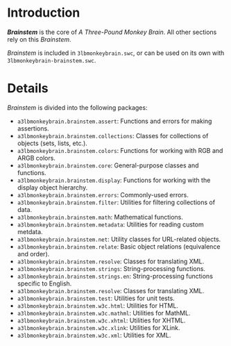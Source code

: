 # Introduction #

_**Brainstem**_ is the core of _A Three-Pound Monkey Brain_. All other sections rely on this _Brainstem_.

_Brainstem_ is included in `3lbmonkeybrain.swc`, or can be used on its own with `3lbmonkeybrain-brainstem.swc`.

# Details #

_Brainstem_ is divided into the following packages:
  * `a3lbmonkeybrain.brainstem.assert`: Functions and errors for making assertions.
  * `a3lbmonkeybrain.brainstem.collections`: Classes for collections of objects (sets, lists, etc.).
  * `a3lbmonkeybrain.brainstem.colors`: Functions for working with RGB and ARGB colors.
  * `a3lbmonkeybrain.brainstem.core`: General-purpose classes and functions.
  * `a3lbmonkeybrain.brainstem.display`: Functions for working with the display object hierarchy.
  * `a3lbmonkeybrain.brainstem.errors`: Commonly-used errors.
  * `a3lbmonkeybrain.brainstem.filter`: Utilities for filtering collections of data.
  * `a3lbmonkeybrain.brainstem.math`: Mathematical functions.
  * `a3lbmonkeybrain.brainstem.metadata`: Utilities for reading custom metdata.
  * `a3lbmonkeybrain.brainstem.net`: Utility classes for URL-related objects.
  * `a3lbmonkeybrain.brainstem.relate`: Basic object relations (equivalence and order).
  * `a3lbmonkeybrain.brainstem.resolve`: Classes for translating XML.
  * `a3lbmonkeybrain.brainstem.strings`: String-processing functions.
  * `a3lbmonkeybrain.brainstem.strings.en`: String-processing functions specific to English.
  * `a3lbmonkeybrain.brainstem.resolve`: Classes for translating XML.
  * `a3lbmonkeybrain.brainstem.test`: Utilities for unit tests.
  * `a3lbmonkeybrain.brainstem.w3c.html`: Utilities for HTML.
  * `a3lbmonkeybrain.brainstem.w3c.mathml`: Utilities for MathML.
  * `a3lbmonkeybrain.brainstem.w3c.xhtml`: Utilities for XHTML.
  * `a3lbmonkeybrain.brainstem.w3c.xlink`: Utilities for XLink.
  * `a3lbmonkeybrain.brainstem.w3c.xml`: Utilities for XML.